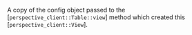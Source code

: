 A copy of the config object passed to the [`perspective_client::Table::view`] method which created this [`perspective_client::View`].
